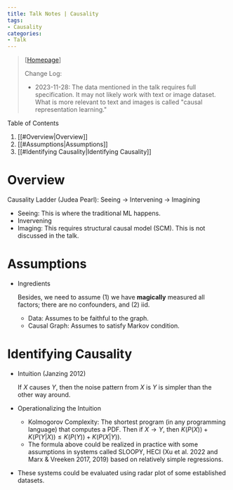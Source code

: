 ```yaml
---
title: Talk Notes | Causality
tags:
- Causality
categories:
- Talk
---
```


> [[Homepage](https://cispa.de/en/people/jilles.vreeken)]
>
> Change Log:
>
> -   2023-11-28: The data mentioned in the talk requires full specification. It may not likely work with text or image dataset. What is more relevant to text and images is called "causal representation learning."

Table of Contents

1. [[#Overview|Overview]]
1. [[#Assumptions|Assumptions]]
1. [[#Identifying Causality|Identifying Causality]]

# Overview

Causality Ladder (Judea Pearl): Seeing $\rightarrow$ Intervening $\rightarrow$ Imagining
-   Seeing: This is where the traditional ML happens.
-   Invervening
-   Imaging: This requires structural causal model (SCM). This is not discussed in the talk.

# Assumptions

-   Ingredients

    Besides, we need to assume (1) we have **magically** measured all factors; there are no confounders, and (2) iid.

    -   Data: Assumes to be faithful to the graph.
    -   Causal Graph: Assumes to satisfy Markov condition.

# Identifying Causality

-   Intuition (Janzing 2012)

    If $X$ causes $Y$, then the noise pattern from $X$ is $Y$ is simpler than the other way around.

-   Operationalizing the Intuition

    -   Kolmogorov Complexity: The shortest program (in any programming language) that computes a PDF. Then if $X \rightarrow Y$, then $K(P(X)) + K(P(Y\vert X)) \leq K(P(Y)) + K(P(X\vert Y))$.
    -   The formula above could be realized in practice with some assumptions in systems called SLOOPY, HECI (Xu et al. 2022 and Marx & Vreeken 2017, 2019) based on relatively simple regressions.

-   These systems could be evaluated using radar plot of some established datasets.









